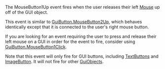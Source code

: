 The MouseButton1Up event fires when the user releases their left [Mouse](https://developer.roblox.com/en-us/api-reference/class/Mouse) up off of the GUI object.

This event is similar to [GuiButton.MouseButton2Up](https://developer.roblox.com/en-us/api-reference/event/GuiButton/MouseButton2Up), which behaves identically except that it is connected to the user's right mouse button.

If you are looking for an event requiring the user to press and release their left mouse on a GUI in order for the event to fire, consider using [GuiButton.MouseButton1Click](https://developer.roblox.com/en-us/api-reference/event/GuiButton/MouseButton1Click).

Note that this event will only fire for GUI buttons, including [TextButtons](https://developer.roblox.com/en-us/api-reference/class/TextButton) and [ImageButton](https://developer.roblox.com/en-us/api-reference/class/ImageButton). It will not fire for other [GuiObjects](https://developer.roblox.com/en-us/api-reference/class/GuiObject).